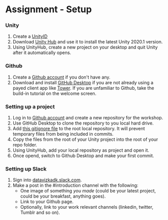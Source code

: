 # Assignment - Setup

### Unity
1. Create a [UnityID](https://id.unity.com/account/new)
1. Download [Unity Hub](https://unity3d.com/get-unity/download) and use it to install the latest Unity 2020.1 version.
1. Using UnityHub, create a new project on your desktop and quit Unity after it automatically opens.

### Github
1. Create a [Github account](https://github.com) if you don't have any.
1. Download and install [GitHub Desktop](https://desktop.github.com) if you are not already using a payed client app like [Tower](https://www.git-tower.com). If you are unfamiliar to Github, take the build-in tutorial on the welcome screen.


### Setting up a project
1. Log in to [Github account](https://github.com) and create a new repository for the workshop.
1. Use GitHub Desktop to clone the repository to you local hard drive.
1. Add [this gitignore file](Resources/.gitignore) to the root local repository. It will prevent temporary files from being included in commits.
1. Copy the files from the root of your Unity project into the root of your repo folder.
1. Using UnityHub, add your local repository as project and open it.
1. Once opend, switch to Github Desktop and make your first commit.

### Setting up Slack
1. Sign into [datavizkadk.slack.com](https://datavizkadk.slack.com).
1. Make a post in the #introduction channel with the following:
	* One image of something _you made_ (could be your latest project, could be your breakfast, anything goes).
	* Link to your Github page.
	* Optionally, link to your work relevant channels (linkedin, twitter, Tumblr and so on).

	
